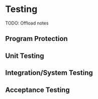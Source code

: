 # Testing

TODO: Offload notes

## Program Protection

## Unit Testing

## Integration/System Testing

## Acceptance Testing
